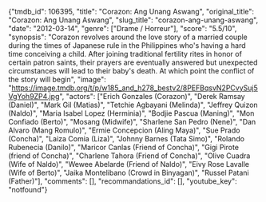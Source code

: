 {"tmdb_id": 106395, "title": "Corazon: Ang Unang Aswang", "original_title": "Corazon: Ang Unang Aswang", "slug_title": "corazon-ang-unang-aswang", "date": "2012-03-14", "genre": ["Drame / Horreur"], "score": "5.5/10", "synopsis": "Corazon revolves around the love story of a married couple during the times of Japanese rule in the Philippines who's having a hard time conceiving a child. After joining traditional fertility rites in honor of certain patron saints, their prayers are eventually answered but unexpected circumstances will lead to their baby's death. At which point the conflict of the story will begin", "image": "https://image.tmdb.org/t/p/w185_and_h278_bestv2/8PEFBqsvN2PCvySuj5VgYoh9ZP4.jpg", "actors": ["Erich Gonzales (Corazon)", "Derek Ramsay (Daniel)", "Mark Gil (Matias)", "Tetchie Agbayani (Melinda)", "Jeffrey Quizon (Naldo)", "Maria Isabel Lopez (Herminia)", "Bodjie Pascua (Maning)", "Mon Confiado (Berto)", "Mosang (Midwife)", "Sharlene San Pedro (Nene)", "Dan Alvaro (Mang Romulo)", "Ermie Concepcion (Aling Maya)", "Sue Prado (Concha)", "Laiza Comia (Liza)", "Johnny Barnes (Tata Simo)", "Rolando Rubenecia (Danilo)", "Maricor Canlas (Friend of Concha)", "Gigi Pirote (friend of Concha)", "Charlene Tahora (Friend of Concha)", "Olive Cuadra (Wife of Naldo)", "Wewee Abelarde (Friend of Naldo)", "Eivy Rose Lavalle (Wife of Berto)", "Jaika Montelibano (Crowd in Binyagan)", "Russel Patani (Father)"], "comments": [], "recommandations_id": [], "youtube_key": "notfound"}
